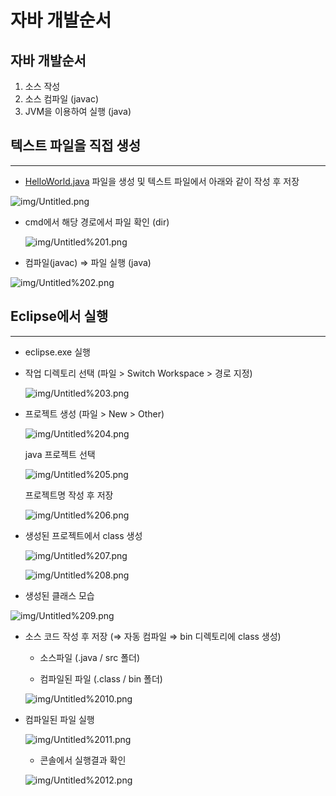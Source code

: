 # 자바 개발순서



## 자바 개발순서

1. 소스 작성
2. 소스 컴파일 (javac)
3. JVM을 이용하여 실행 (java)

## 텍스트 파일을 직접 생성

---

- [HelloWorld.java](http://helloworld.java) 파일을 생성 및 텍스트 파일에서 아래와 같이 작성 후 저장

![img/Untitled.png](img/Untitled.png)

- cmd에서 해당 경로에서 파일 확인 (dir)

    ![img/Untitled%201.png](img/Untitled%201.png)

- 컴파일(javac) ⇒ 파일 실행 (java)

![img/Untitled%202.png](img/Untitled%202.png)

## Eclipse에서 실행

---

- eclipse.exe 실행

- 작업 디렉토리 선택 (파일 > Switch Workspace > 경로 지정)

    ![img/Untitled%203.png](img/Untitled%203.png)

- 프로젝트 생성 (파일 > New > Other)

    ![img/Untitled%204.png](img/Untitled%204.png)

    java 프로젝트 선택 

    ![img/Untitled%205.png](img/Untitled%205.png)

    프로젝트명 작성 후 저장

    ![img/Untitled%206.png](img/Untitled%206.png)

- 생성된 프로젝트에서 class 생성

    ![img/Untitled%207.png](img/Untitled%207.png)

    ![img/Untitled%208.png](img/Untitled%208.png)

 - 생성된 클래스 모습

![img/Untitled%209.png](img/Untitled%209.png)

- 소스 코드 작성 후 저장 (⇒ 자동 컴파일 ⇒ bin 디렉토리에 class 생성)

    - 소스파일 (.java / src 폴더)

    - 컴파일된 파일 (.class / bin 폴더)

    ![img/Untitled%2010.png](img/Untitled%2010.png)

- 컴파일된 파일 실행

    ![img/Untitled%2011.png](img/Untitled%2011.png)

    - 콘솔에서 실행결과 확인

    ![img/Untitled%2012.png](img/Untitled%2012.png)